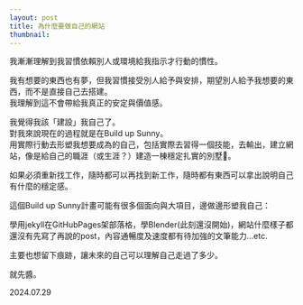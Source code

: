 ```yaml
---
layout: post
title: 為什麼要做自己的網站
thumbnail: 
---
```



我漸漸理解到我習慣依賴別人或環境給我指示才行動的慣性。

我有想要的東西也有夢，但我習慣接受別人給予與安排，期望別人給予我想要的東西，而不是直接自己去搭建。  
我理解到這不會帶給我真正的安定與價值感。

我覺得我該「建設」我自己了。   
對我來說現在的過程就是在Build up Sunny。  
用實際行動去形塑我想要成為的自己，包括實際去習得一個技能，去輸出，建立網站，像是給自己的職涯（或生涯？）建造一棟穩定扎實的別墅🏰。   
   
如果必須重新找工作，隨時都可以再找到新工作，隨時都有東西可以拿出說明自己有什麼的穩定感。  
 

這個Build up Sunny計畫可能有很多個面向與大項目，邊做邊形塑我自己：

學用jekyll在GitHubPages架部落格，學Blender(此刻還沒開始)，網站什麼樣子都還沒有先寫了再說的post，內容通暢度及速度都有待加強的文筆能力...etc.

主要也想留下痕跡，讓未來的自己可以理解自己走過了多少。

就先醬。

2024.07.29  
